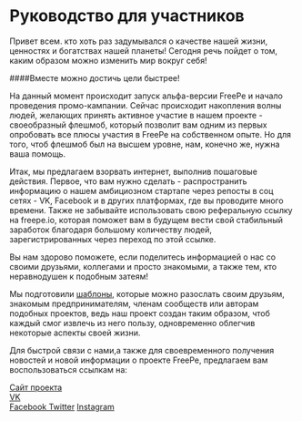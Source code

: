 # Руководство для участников

Привет всем. кто хоть раз задумывался о качестве нашей жизни, ценностях и богатствах нашей планеты! Сегодня речь пойдет о том, каким образом можно изменить мир вокруг себя!

####Вместе можно достичь цели быстрее!

На данный момент происходит запуск альфа-версии FreePe и начало проведения промо-кампании. Сейчас происходит накопления волны людей, желающих принять активное участие в нашем проекте - своеобразный флешмоб, который позволит вам одним из первых опробовать все плюсы участия в FreePe на собственном опыте. Но для того, чтоб флешмоб был на высшем уровне, нам, конечно же, нужна ваша помощь. 

Итак, мы предлагаем взорвать интернет, выполнив пошаговые действия. Первое, что вам нужно сделать - распространить информацию о нашем амбициозном стартапе через репосты в соц сетях - VK, Facebook и в других платформах, где вы проводите много времени. Также не забывайте использовать свою реферальную ссылку на freepe.io, которая поможет вам в будущем вести свой стабильный заработок благодаря большому количеству людей, зарегистрированных через переход по этой ссылке. 

Вы нам здорово поможете, если поделитесь информацией о нас со своими друзьями, коллегами и просто знакомыми, а также тем, кто неравнодушен к подобным затеям! 

Мы подготовили [шаблоны](https://freepe.info/ru/shabloni_dlya_priglashenii.html), которые можно разослать своим друзьям, знакомым предпринимателям, членам сообществ или авторам подобных проектов, ведь наш проект создан таким образом, чтоб каждый смог извлечь из него пользу, одновременно облегчив некоторые аспекты своей жизни.


Для быстрой связи с нами,а также для своевременного получения новостей и новой информации о проекте FreePe, предлагаем вам воспользоваться ссылкам на:

[Сайт проекта](http://freepe.org)  
[VK](https://vk.com/freepe_org)  
[Facebook ](https://www.facebook.com/FreePe-project-1705439936387017)
[Twitter](https://twitter.com/_freepe)
[Instagram ](https://instagram.com/thefreepe)
